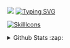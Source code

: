 
<img src="https://capsule-render.vercel.app/api?type=waving&height=150&color=c7ffba&fontAlign=50" />
<a href="https://git.io/typing-svg"><img src="https://readme-typing-svg.demolab.com?font=Indie+Flower&size=60&duration=3000&pause=1&color=82F783&background=20FF2200&multiline=true&width=2800&height=100&repeat=false&lines=Hello+there!+I'm+SAKi%F0%9F%8D%88+I'm+a+developer+with+an+interest+in+various+programming+languages+and+technologies" alt="Typing SVG" /></a>


[![SkillIcons](https://skillicons.dev/icons?i=c,cs,git,dotnet,java,py,go,docker,ps,ae,blender)](https://skillicons.dev)<br/>

<details>
  <summary>Github Stats :zap:</summary>
  
<a href="#"><img src="https://github-readme-stats.vercel.app/api?username=cuajarsaki&theme=neon&count_private=true&hide_border=true&card_width=300" width="300"></a>
<a href="#"><img src="https://github-readme-stats.vercel.app/api/top-langs/?username=cuajarsaki&layout=compact&theme=neon&count_private=true&hide_border=true&langs_count=5&card_width=300" width="300"></a>

</details>

<!--
**cuajarsaki/cuajarsaki** is a ✨ _special_ ✨ repository because its `README.md` (this file) appears on your GitHub profile.

Here are some ideas to get you started:

- 🔭 I’m currently working on ...
- 🌱 I’m currently learning ...
- 👯 I’m looking to collaborate on ...
- 🤔 I’m looking for help with ...
- 💬 Ask me about ...
- 📫 How to reach me: ...
- 😄 Pronouns: ...
- ⚡ Fun fact: ...
-->
